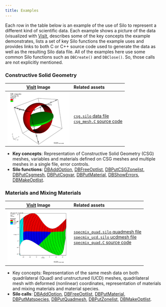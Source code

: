 ```yaml
---
title: Examples
---
```


Each row in the table below is an example of the use of Silo to represent a different kind of scientific data.
Each example shows a picture of the data (visualized with [VisIt](https://visit.llnl.gov), describes some of the key concepts the example demonstrates, lists a set of key Silo functions the example uses and provides links to both C or C++ source code used to generate the data as well as the resulting Silo data file.
All of the examples here use some common Silo functions such as `DBCreate()` and `DBClose()`.
So, those calls are not explicitly mentioned.

### Constructive Solid Geometry

[VisIt](https://visit.llnl.gov) Image | Related assets
:---: | :---
![](csg.jpg) | [`csg.silo` data file](csg.silo)<br>[`csg_mesh.C` source code](csg_mesh.C)

* **Key concepts**: Representation of Constructive Solid Geometry (CSG) meshes, variables and materials defined on CSG meshes and multiple meshes in a single file, error controls.
* **Silo functions**: [DBAddOption], [DBFreeOptlist], [DBPutCSGZonelist], [DBPutCsgmesh], [DBPutCsgvar], [DBPutMaterial], [DBShowErrors], [DBMakeOptlist].

### Materials and Mixing Materials

[VisIt](https://visit.llnl.gov) Image | Related assets
:---: | :---
![](specmix_quad.jpg) | [`specmix_quad.silo` quadmesh file](specmix_quad.silo)<br>[`specmix_ucd.silo` ucdmesh file](specmix_ucd.silo)<br>[`specmix_quad.C` source code](specmix_quad.C)

* Key concepts: Representation of the same mesh data on both quadrilateral (Quad) and unstructured (UCD) meshes, quadrilateral mesh with deformed (nonlinear) coordinates, representation of materials and mixing materials and material species.
* **Silo calls**: [DBAddOption], [DBFreeOptlist], [DBPutMaterial], [DBPutMatspecies], [DBPutQuadmesh], [DBPutZonelist], [DBMakeOptlist].

[DBMakeOptlist]: https://silo.readthedocs.io/en/latest/optlists.html#dbmakeoptlist
[DBAddOption]: https://silo.readthedocs.io/en/latest/optlists.html#dbaddoption
[DBFreeOptlist]: https://silo.readthedocs.io/en/latest/optlists.html#dbfreeoptlist
[DBPutCSGZonelist]: https://silo.readthedocs.io/en/latest/objects.html#dbputcsgzonelist
[DBPutZonelist]: https://silo.readthedocs.io/en/latest/objects.html#dbputzonelist
[DBPutCsgmesh]: https://silo.readthedocs.io/en/latest/objects.html#dbputcsgmesh
[DBPutQuadmesh]: https://silo.readthedocs.io/en/latest/objects.html#dbputquadmesh
[DBPutCsgvar]: https://silo.readthedocs.io/en/latest/objects.html#dbputcsgvar
[DBPutMaterial]: https://silo.readthedocs.io/en/latest/objects.html#dbputmaterial
[DBPutMatspecies]: https://silo.readthedocs.io/en/latest/objects.html#dbputmatspecies
[DBShowErrors]: https://silo.readthedocs.io/en/latest/globals.html#dbshowerrors

